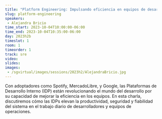 ```yaml
---
title: "Platform Engineering: Impulsando eficiencia en equipos de desarrollo a través de las Plataformas de Desarrollo Interno (IDP)"
slug: platform-engineering
speakers:
 - Alejandra Bricio
time_start: 2023-10-04T10:00:00-06:00
time_end: 2023-10-04T10:35:00-06:00
day: 2023h2b
timeslot: 1
room: 1
timeorder: 1
track: sre
video: 
slides: 
images: 
 - /sgvirtual/images/sessions/2023h2/AlejandraBricio.jpg
---
```


Con adoptadores como Spotify, MercadoLibre, y Google, las Plataformas de Desarrollo Interno (IDP) están revolucionando el mundo del desarrollo por su capacidad de mejorar la eficiencia en los equipos. En esta charla, discutiremos cómo las IDPs elevan la productividad, seguridad y fiabilidad del sistema en el trabajo diario de desarrolladores y equipos de operaciones.